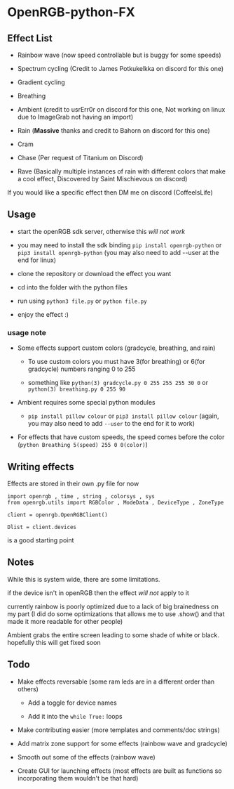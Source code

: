 # OpenRGB-python-FX

## Effect List

* Rainbow wave (now speed controllable but is buggy for some speeds)

* Spectrum cycling (Credit to James Potkukelkka on discord for this one)

* Gradient cycling

* Breathing

* Ambient (credit to usrErr0r on discord for this one, Not working on linux due to ImageGrab not having an import)

* Rain (**Massive** thanks and credit to Bahorn on discord for this one)

* Cram

* Chase (Per request of Titanium on Discord)

* Rave (Basically multiple instances of rain with different colors that make a cool effect, Discovered by Saint Mischievous on discord)

If you would like a specific effect then DM me on discord (CoffeeIsLife)

## Usage

* start the openRGB sdk server, otherwise this *will not work*

* you may need to install the sdk binding ```pip install openrgb-python``` or ```pip3 install openrgb-python``` (you may also need to add --user at the end for linux)

* clone the repository or download the effect you want

* cd into the folder with the python files

* run using ```python3 file.py``` or ```python file.py```

* enjoy the effect :)

### usage note

* Some effects support custom colors (gradcycle, breathing, and rain)

  * To use custom colors you must have 3(for breathing) or 6(for gradcycle) numbers ranging 0 to 255

  * something like ```python(3) gradcycle.py 0 255 255 255 30 0``` or ```python(3) breathing.py 0 255 90```

* Ambient requires some special python modules

  * ```pip install pillow colour``` or ```pip3 install pillow colour``` (again, you may also need to add ```--user``` to the end for it to work)

* For effects that have custom speeds, the speed comes before the color (``python Breathing 5(speed) 255 0 0(color)``)

## Writing effects

Effects are stored in their own .py file for now

```
import openrgb , time , string , colorsys , sys
from openrgb.utils import RGBColor , ModeData , DeviceType , ZoneType

client = openrgb.OpenRGBClient()

Dlist = client.devices
```

is a good starting point

## Notes

While this is system wide, there are some limitations.

if the device isn't in openRGB then the effect *will not* apply to it

currently rainbow is poorly optimized due to a lack of big brainedness on my part (I did do some optimizations that allows me to use .show() and that made it more readable for other people)

Ambient grabs the entire screen leading to some shade of white or black. hopefully this will get fixed soon

## Todo

* Make effects reversable (some ram leds are in a different order than others)
  * Add a toggle for device names

  * Add it into the ``while True:`` loops

* Make contributing easier (more templates and comments/doc strings)

* Add matrix zone support for some effects (rainbow wave and gradcycle)

* Smooth out some of the effects (rainbow wave)

* Create GUI for launching effects (most effects are built as functions so incorporating them wouldn't be that hard)
